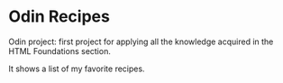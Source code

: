 # Odin Recipes

Odin project: first project for applying all the knowledge acquired in the HTML Foundations section.

It shows a list of my favorite recipes.
